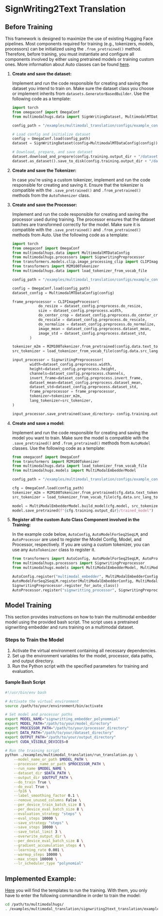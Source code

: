 # SignWriting2Text Translation

## Before Training

This framework is designed to maximize the use of existing Hugging Face pipelines. Most components required for training (e.g., tokenizers, models, processors) can be initialized using the `.from_pretrained()` method. Therefore, before training, you must instantiate and configure all components involved by either using pretrained models or training custom ones. More information about Auto classes can be found [here](https://huggingface.co/docs/transformers/model_doc/auto).

1. **Create and save the dataset:**

    Implement and run the code responsible for creating and saving the dataset you intend to train on. Make sure the dataset class you choose or implement inherits from `datasets.GeneratorBasedBuilder`. Use the following code as a template:

    ```python
    import torch
    from omegaconf import OmegaConf
    from multimodalhugs.data import SignWritingDataset, MultimodalMTDataConfig

    config_path = "/examples/multimodal_translation/configs/example_config.yaml"

    # Load config and initialize dataset
    config = OmegaConf.load(config_path)
    dataset = SignWritingDataset(config=MultimodalMTDataConfig(config))

    # Download, prepare, and save dataset
    dataset.download_and_prepare(config.training.output_dir + "/datasets")
    dataset.as_dataset().save_to_disk(config.training.output_dir + "/datasets")
    ```

2. **Create and save the Tokenizer:**

    In case you're using a custom tokenizer, implement and run the code responsible for creating and saving it. Ensure that the tokenizer is compatible with the `.save_pretrained()` and `.from_pretrained()` methods from the `AutoTokenizer` class.

2. **Create and save the Processor:**

    Implement and run the code responsible for creating and saving the processor used during training. The processor ensures that the dataset batches are transformed correctly for the model. Make sure it is compatible with the `.save_pretrained()` and `.from_pretrained()` methods from Auto. Use the following code as a template:

    ```python
    import torch
    from omegaconf import OmegaConf
    from multimodalhugs.data import MultimodalMTDataConfig
    from multimodalhugs.processors import SignwritingPreprocessor
    from transformers.models.clip.image_processing_clip import CLIPImageProcessor
    from transformers import M2M100Tokenizer
    from multimodalhugs.data import load_tokenizer_from_vocab_file

    config_path = "/examples/multimodal_translation/configs/example_config.yaml"

    config = OmegaConf.load(config_path)
    dataset_config = MultimodalMTDataConfig(config)

    frame_preprocessor = CLIPImageProcessor(
                do_resize = dataset_config.preprocess.do_resize,
                size = dataset_config.preprocess.width,
                do_center_crop = dataset_config.preprocess.do_center_crop,
                do_rescale = dataset_config.preprocess.do_rescale,
                do_normalize = dataset_config.preprocess.do_normalize,
                image_mean = dataset_config.preprocess.dataset_mean,
                image_std = dataset_config.preprocess.dataset_std,
            )

    tokenizer_m2m = M2M100Tokenizer.from_pretrained(config.data.text_tokenizer_path)
    src_tokenizer = load_tokenizer_from_vocab_file(config.data.src_lang_tokenizer_path)

    input_processor = SignwritingPreprocessor(
            width=dataset_config.preprocess.width,
            height=dataset_config.preprocess.height,
            channels=dataset_config.preprocess.channels,
            invert_frame=dataset_config.preprocess.invert_frame,
            dataset_mean=dataset_config.preprocess.dataset_mean,
            dataset_std=dataset_config.preprocess.dataset_std,
            frame_preprocessor = frame_preprocessor,
            tokenizer=tokenizer_m2m,
            lang_tokenizer=src_tokenizer,
    )

    input_processor.save_pretrained(save_directory= config.training.output_dir + "/signwriting_processor", push_to_hub=False)
    ```

4. **Create and save a model:**

    Implement and run the code responsible for creating and saving the model you want to train. Make sure the model is compatible with the `.save_pretrained()` and `.from_pretrained()` methods from `AutoModel` classes. Use the following code as a template:

    ```python
    from omegaconf import OmegaConf
    from transformers import M2M100Tokenizer
    from multimodalhugs.data import load_tokenizer_from_vocab_file
    from multimodalhugs.models import MultiModalEmbedderModel

    config_path = "/examples/multimodal_translation/configs/example_config.yaml"

    cfg = OmegaConf.load(config_path)
    tokenizer_m2m = M2M100Tokenizer.from_pretrained(cfg.data.text_tokenizer_path)
    src_tokenizer = load_tokenizer_from_vocab_file(cfg.data.src_lang_tokenizer_path)

    model = MultiModalEmbedderModel.build_model(cfg.model, src_tokenizer, tokenizer_m2m)
    model.save_pretrained(f"{cfg.training.output_dir}/trained_model")
    ```


5. **Register all the custom Auto Class Component involved in the Training:**

    In the example code below, `AutoConfig`, `AutoModelForSeq2SeqLM`, and `AutoProcessor` are used to register the Model Config, Model, and Processor, respectively. If you are using a custom tokenizer, you can use any `AutoTokenizer` class to register it.

    ```python
    from transformers import AutoConfig, AutoModelForSeq2SeqLM, AutoProcessor
    from multimodalhugs.processors import SignwritingPreprocessor
    from multimodalhugs.models import MultiModalEmbedderModel, MultiModalEmbedderConfig

    AutoConfig.register("multimodal_embedder", MultiModalEmbedderConfig)
    AutoModelForSeq2SeqLM.register(MultiModalEmbedderConfig, MultiModalEmbedderModel)
    SignwritingPreprocessor.register_for_auto_class()
    AutoProcessor.register("signwritting_processor", SignwritingPreprocessor)
    ```


## Model Training

This section provides instructions on how to train the multimodal embedder model using the provided bash script. The script uses a pretrained signwriting embedder and runs training on a multimodal dataset. 

### Steps to Train the Model

1. Activate the virtual environment containing all necessary dependencies.
2. Set up the environment variables for the model, processor, data paths, and output directory.
3. Run the Python script with the specified parameters for training and evaluation.

#### Sample Bash Script

```bash
#!/usr/bin/env bash

# Activate the virtual environment
source /path/to/your/environment/bin/activate

# Set model and processor paths
export MODEL_NAME="signwritting_embedder_polynommial"
export MODEL_PATH="/path/to/your/model_directory"
export PROCESSOR_PATH="/path/to/your/processor_directory"
export DATA_PATH="/path/to/your/dataset_directory"
export OUTPUT_PATH="/path/to/your/output_directory"
export CUDA_VISIBLE_DEVICES=0

# Run the training script
python ./examples/multimodal_translation/run_translation.py \
    --model_name_or_path $MODEL_PATH \
    --processor_name_or_path $PROCESSOR_PATH \
    --run_name $MODEL_NAME \
    --dataset_dir $DATA_PATH \
    --output_dir $OUTPUT_PATH \
    --do_train True \
    --do_eval True \
    --fp16 \
    --label_smoothing_factor 0.1 \
    --remove_unused_columns False \
    --per_device_train_batch_size 8 \
    --per_device_eval_batch_size 8 \
    --evaluation_strategy "steps" \
    --eval_steps 10000 \
    --save_strategy "steps" \
    --save_steps 10000 \
    --save_total_limit 3 \
    --overwrite_output_dir \
    --per_device_eval_batch_size 8 \
    --gradient_accumulation_steps 4 \
    --learning_rate 0.001 \
    --warmup_steps 10000 \
    --max_steps 100000 \
    --lr_scheduler_type "polynomial"

```

## Implemented Example:

[Here](/examples/multimodal_translation/signwriting2text_translation/example_scripts/) you will find the templates to run the training. With them, you only have to enter the following commandline in order to train the model:

```bash
cd /path/to/multimodalhugs/
. /examples/multimodal_translation/signwriting2text_translation/example_scripts/signbankplus_training.sh
```

